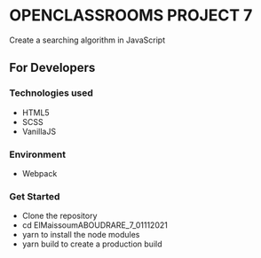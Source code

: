 # OPENCLASSROOMS PROJECT 7

Create a searching algorithm in JavaScript

## For Developers

### Technologies used

- HTML5
- SCSS
- VanillaJS

### Environment

- Webpack

### Get Started 

- Clone the repository
- cd ElMaissoumABOUDRARE_7_01112021
- yarn to install the node modules
- yarn build to create a production build


